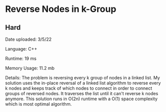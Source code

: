 
# Reverse Nodes in k-Group

## Hard

Date uploaded: 3/5/22

Language: C++

Runtime: 19 ms

Memory Usage: 11.2 mb

Details: The problem is reversing every k group of nodes in a linked list. My solution uses the in-place reversal of a linked list algorithm to reverse every k nodes and keeps track of which nodes to connect in order to connect groups of reversed nodes. It traverses the list until it can't reverse k nodes anymore. This solution runs in O(2n) runtime with a O(1) space complexity which is most optimal algorithm.
